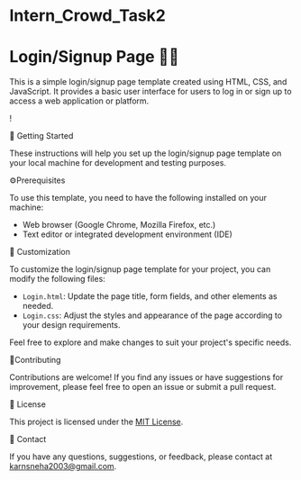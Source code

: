 # Intern_Crowd_Task2
# Login/Signup Page 🔐👥

This is a simple login/signup page template created using HTML, CSS, and JavaScript. It provides a basic user interface for users to log in or sign up to access a web application or platform. 

!

🚀 Getting Started

These instructions will help you set up the login/signup page template on your local machine for development and testing purposes.

⚙️Prerequisites

To use this template, you need to have the following installed on your machine:

- Web browser (Google Chrome, Mozilla Firefox, etc.)
- Text editor or integrated development environment (IDE)


🎨 Customization

To customize the login/signup page template for your project, you can modify the following files:

- `Login.html`: Update the page title, form fields, and other elements as needed.
- `Login.css`: Adjust the styles and appearance of the page according to your design requirements.

Feel free to explore and make changes to suit your project's specific needs.

🤝Contributing

Contributions are welcome! If you find any issues or have suggestions for improvement, please feel free to open an issue or submit a pull request.

📄 License

This project is licensed under the [MIT License](LICENSE).

📧 Contact

If you have any questions, suggestions, or feedback, please contact at karnsneha2003@gmail.com.

